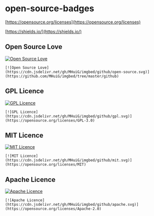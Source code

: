 # open-source-badges

[https://opensource.org/licenses](https://opensource.org/licenses)

[https://shields.io/](https://shields.io/)

## Open Source Love

[![Open Source Love](https://cdn.jsdelivr.net/gh/MHuiG/imgbed/github/open-source.svg)](https://github.com/MHuiG/imgbed/tree/master/github)

``` markedown
[![Open Source Love](https://cdn.jsdelivr.net/gh/MHuiG/imgbed/github/open-source.svg)](https://github.com/MHuiG/imgbed/tree/master/github)
```

## GPL Licence

[![GPL Licence](https://cdn.jsdelivr.net/gh/MHuiG/imgbed/github/gpl.svg)](https://opensource.org/licenses/GPL-3.0)

``` markedown
[![GPL Licence](https://cdn.jsdelivr.net/gh/MHuiG/imgbed/github/gpl.svg)](https://opensource.org/licenses/GPL-3.0)
```

## MIT Licence

[![MIT Licence](https://cdn.jsdelivr.net/gh/MHuiG/imgbed/github/mit.svg)](https://opensource.org/licenses/MIT)

``` markedown
[![MIT Licence](https://cdn.jsdelivr.net/gh/MHuiG/imgbed/github/mit.svg)](https://opensource.org/licenses/MIT)
```

## Apache Licence

[![Apache Licence](https://cdn.jsdelivr.net/gh/MHuiG/imgbed/github/apache.svg)](https://opensource.org/licenses/Apache-2.0)

``` markedown
[![Apache Licence](https://cdn.jsdelivr.net/gh/MHuiG/imgbed/github/apache.svg)](https://opensource.org/licenses/Apache-2.0)
```
